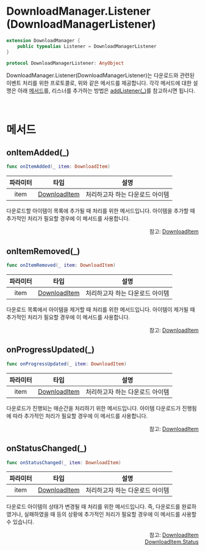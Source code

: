 # DownloadManager.Listener (DownloadManagerListener)

```swift
extension DownloadManager { 
    public typealias Listener = DownloadManagerListener
}
```

```swift
protocol DownloadManagerListener: AnyObject
```

DownloadManager.Listener(DownloadManagerListener)는 다운로드와 관련된 이벤트 처리를 위한 프로토콜로, 위와 같은 메서드를 제공합니다. 각각 메서드에 대한 설명은 아래 [메서드](#메서드)를, 리스너를 추가하는 방법은 [addListener(_)](../../class/download-manager/home.md#addlistener_)를 참고하시면 됩니다.

<br>

# 메서드

## onItemAdded(_)

```swift
func onItemAdded(_ item: DownloadItem)
```

|파라미터|타입|설명|
|:--:|:--:|:--:|
|item|[DownloadItem](../../struct/download-item/home.md)|처리하고자 하는 다운로드 아이템|

다운로드할 아이템이 목록에 추가될 때 처리를 위한 메서드입니다. 아이템을 추가할 때 추가적인 처리가 필요할 경우에 이 메서드를 사용합니다.

<div align="right">
참고: <a href="../../struct/download-item/home.md">DownloadItem</a>
</div>

## onItemRemoved(_)

```swift
func onItemRemoved(_ item: DownloadItem)
```

|파라미터|타입|설명|
|:--:|:--:|:--:|
|item|[DownloadItem](../../struct/download-item/home.md)|처리하고자 하는 다운로드 아이템|

다운로드 목록에서 아이템을 제거할 때 처리를 위한 메서드입니다. 아이템이 제거될 때 추가적인 처리가 필요할 경우에 이 메서드를 사용합니다.

<div align="right">
참고: <a href="../../struct/download-item/home.md">DownloadItem</a>
</div>

## onProgressUpdated(_)

```swift
func onProgressUpdated(_ item: DownloadItem)
```

|파라미터|타입|설명|
|:--:|:--:|:--:|
|item|[DownloadItem](../../struct/download-item/home.md)|처리하고자 하는 다운로드 아이템|

다운로드가 진행되는 매순간을 처리하기 위한 메서드입니다. 아이템 다운로드가 진행됨에 따라 추가적인 처리가 필요할 경우에 이 메서드를 사용합니다.

<div align="right">
참고: <a href="../../struct/download-item/home.md">DownloadItem</a>
</div>

## onStatusChanged(_)

```swift
func onStatusChanged(_ item: DownloadItem)
```

|파라미터|타입|설명|
|:--:|:--:|:--:|
|item|[DownloadItem](../../struct/download-item/home.md)|처리하고자 하는 다운로드 아이템|

다운로드 아이템의 상태가 변경될 때 처리를 위한 메서드입니다. 즉, 다운로드를 완료하였거나, 실패하였을 때 등의 상황에 추가적인 처리가 필요할 경우에 이 메서드를 사용할 수 있습니다.

<div align="right">
참고: <a href="../../struct/download-item/home.md">DownloadItem</a><br>
<a href="../../enum/download-item-status//home.md">DownloadItem.Status</a>
</div>